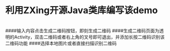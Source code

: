# 利用ZXing开源Java类库编写该demo
</br>
####输入内容点击生成二维码按钮，即刻生成二维码
####生成二维码页面为透明的Activity，双击二维码或者右上角的叉号即可退出，并添加长按二维码识别该二维码功能
####选择本地图片或者直接扫描识别二维码